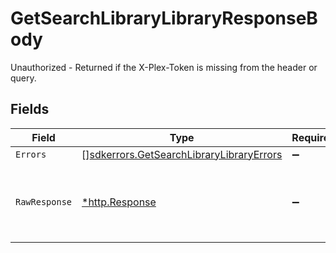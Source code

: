 # GetSearchLibraryLibraryResponseBody

Unauthorized - Returned if the X-Plex-Token is missing from the header or query.


## Fields

| Field                                                                                                | Type                                                                                                 | Required                                                                                             | Description                                                                                          |
| ---------------------------------------------------------------------------------------------------- | ---------------------------------------------------------------------------------------------------- | ---------------------------------------------------------------------------------------------------- | ---------------------------------------------------------------------------------------------------- |
| `Errors`                                                                                             | [][sdkerrors.GetSearchLibraryLibraryErrors](../../models/sdkerrors/getsearchlibrarylibraryerrors.md) | :heavy_minus_sign:                                                                                   | N/A                                                                                                  |
| `RawResponse`                                                                                        | [*http.Response](https://pkg.go.dev/net/http#Response)                                               | :heavy_minus_sign:                                                                                   | Raw HTTP response; suitable for custom response parsing                                              |